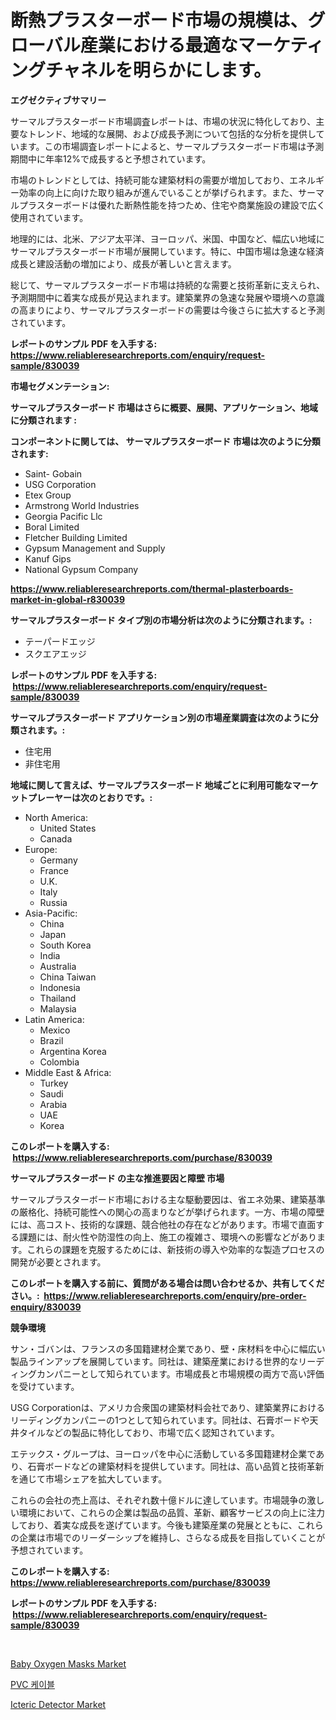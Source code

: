 <p><h1>断熱プラスターボード市場の規模は、グローバル産業における最適なマーケティングチャネルを明らかにします。</h1></p><p><strong>エグゼクティブサマリー</strong></p>
<p><p>サーマルプラスターボード市場調査レポートは、市場の状況に特化しており、主要なトレンド、地域的な展開、および成長予測について包括的な分析を提供しています。この市場調査レポートによると、サーマルプラスターボード市場は予測期間中に年率12%で成長すると予想されています。</p><p>市場のトレンドとしては、持続可能な建築材料の需要が増加しており、エネルギー効率の向上に向けた取り組みが進んでいることが挙げられます。また、サーマルプラスターボードは優れた断熱性能を持つため、住宅や商業施設の建設で広く使用されています。</p><p>地理的には、北米、アジア太平洋、ヨーロッパ、米国、中国など、幅広い地域にサーマルプラスターボード市場が展開しています。特に、中国市場は急速な経済成長と建設活動の増加により、成長が著しいと言えます。</p><p>総じて、サーマルプラスターボード市場は持続的な需要と技術革新に支えられ、予測期間中に着実な成長が見込まれます。建築業界の急速な発展や環境への意識の高まりにより、サーマルプラスターボードの需要は今後さらに拡大すると予測されています。</p></p>
<p><strong>レポートのサンプル PDF を入手する: <a href="https://www.reliableresearchreports.com/enquiry/request-sample/830039">https://www.reliableresearchreports.com/enquiry/request-sample/830039</a></strong></p>
<p><strong>市場セグメンテーション:</strong></p>
<p><strong> サーマルプラスターボード 市場はさらに概要、展開、アプリケーション、地域に分類されます :</strong></p>
<p><strong>コンポーネントに関しては、 サーマルプラスターボード 市場は次のように分類されます: &nbsp;</strong></p>
<p><ul><li>Saint- Gobain</li><li>USG Corporation</li><li>Etex Group</li><li>Armstrong World Industries</li><li>Georgia Pacific Llc</li><li>Boral Limited</li><li>Fletcher Building Limited</li><li>Gypsum Management and Supply</li><li>Kanuf Gips</li><li>National Gypsum Company</li></ul></p>
<p><strong><a href="https://www.reliableresearchreports.com/thermal-plasterboards-market-in-global-r830039">https://www.reliableresearchreports.com/thermal-plasterboards-market-in-global-r830039</a></strong></p>
<p><strong> サーマルプラスターボード タイプ別の市場分析は次のように分類されます。:</strong></p>
<p><ul><li>テーパードエッジ</li><li>スクエアエッジ</li></ul></p>
<p><strong>レポートのサンプル PDF を入手する: &nbsp;<a href="https://www.reliableresearchreports.com/enquiry/request-sample/830039">https://www.reliableresearchreports.com/enquiry/request-sample/830039</a></strong></p>
<p><strong> サーマルプラスターボード アプリケーション別の市場産業調査は次のように分類されます。:</strong></p>
<p><ul><li>住宅用</li><li>非住宅用</li></ul></p>
<p><strong>地域に関して言えば、サーマルプラスターボード 地域ごとに利用可能なマーケットプレーヤーは次のとおりです。:</strong></p>
<p><ul>
    <li>
        North America:
        <ul>
            <li>United States</li>
            <li>Canada</li>
        </ul>
    </li>
    <li>
        Europe:
        <ul>
            <li>Germany</li>
            <li>France</li>
            <li>U.K.</li>
            <li>Italy</li>
            <li>Russia</li>
        </ul>
    </li>
    <li>
        Asia-Pacific:
        <ul>
            <li>China</li>
            <li>Japan</li>
            <li>South Korea</li>
            <li>India</li>
            <li>Australia</li>
            <li>China Taiwan</li>
            <li>Indonesia</li>
            <li>Thailand</li>
            <li>Malaysia</li>
        </ul>
    </li>
    <li>
        Latin America:
        <ul>
            <li>Mexico</li>
            <li>Brazil</li>
            <li>Argentina Korea</li>
            <li>Colombia</li>
        </ul>
    </li>
    <li>
        Middle East & Africa:
        <ul>
            <li>Turkey</li>
            <li>Saudi</li>
            <li>Arabia</li>
            <li>UAE</li>
            <li>Korea</li>
        </ul>
    </li>
    </ul></p>
<p><strong>このレポートを購入する: &nbsp;<a href="https://www.reliableresearchreports.com/purchase/830039">https://www.reliableresearchreports.com/purchase/830039</a></strong></p>
<p><strong>サーマルプラスターボード の主な推進要因と障壁 市場</strong></p>
<p><p>サーマルプラスターボード市場における主な駆動要因は、省エネ効果、建築基準の厳格化、持続可能性への関心の高まりなどが挙げられます。一方、市場の障壁には、高コスト、技術的な課題、競合他社の存在などがあります。市場で直面する課題には、耐火性や防湿性の向上、施工の複雑さ、環境への影響などがあります。これらの課題を克服するためには、新技術の導入や効率的な製造プロセスの開発が必要とされます。</p></p>
<p><strong>このレポートを購入する前に、質問がある場合は問い合わせるか、共有してください。:&nbsp; <a href="https://www.reliableresearchreports.com/enquiry/pre-order-enquiry/830039">https://www.reliableresearchreports.com/enquiry/pre-order-enquiry/830039</a></strong></p>
<p><strong>競争環境</strong></p>
<p><p>サン・ゴバンは、フランスの多国籍建材企業であり、壁・床材料を中心に幅広い製品ラインアップを展開しています。同社は、建築産業における世界的なリーディングカンパニーとして知られています。市場成長と市場規模の両方で高い評価を受けています。</p><p>USG Corporationは、アメリカ合衆国の建築材料会社であり、建築業界におけるリーディングカンパニーの1つとして知られています。同社は、石膏ボードや天井タイルなどの製品に特化しており、市場で広く認知されています。</p><p>エテックス・グループは、ヨーロッパを中心に活動している多国籍建材企業であり、石膏ボードなどの建築材料を提供しています。同社は、高い品質と技術革新を通じて市場シェアを拡大しています。</p><p>これらの会社の売上高は、それぞれ数十億ドルに達しています。市場競争の激しい環境において、これらの企業は製品の品質、革新、顧客サービスの向上に注力しており、着実な成長を遂げています。今後も建築産業の発展とともに、これらの企業は市場でのリーダーシップを維持し、さらなる成長を目指していくことが予想されています。</p></p>
<p><strong>このレポートを購入する: &nbsp; <a href="https://www.reliableresearchreports.com/purchase/830039">https://www.reliableresearchreports.com/purchase/830039</a></strong></p>
<p><strong>レポートのサンプル PDF を入手する: &nbsp;<a href="https://www.reliableresearchreports.com/enquiry/request-sample/830039">https://www.reliableresearchreports.com/enquiry/request-sample/830039</a></strong><strong></strong></p>
<p>&nbsp;</p>
<p><p><a href="https://github.com/pjcfca/Market-Research-Report-List-2/blob/main/baby-oxygen-masks-market.md">Baby Oxygen Masks Market</a></p><p><a href="https://github.com/royErdmtyan906778/Market-Research-Report-List-1/blob/main/719863721984.md">PVC 케이블</a></p><p><a href="https://github.com/wusalecollins540tpqoz/Market-Research-Report-List-2/blob/main/icteric-detector-market.md">Icteric Detector Market</a></p></p>